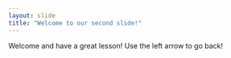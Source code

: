 ```yaml
---
layout: slide
title: "Welcome to our second slide!"
---
```

Welcome and have a great lesson!
Use the left arrow to go back!